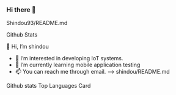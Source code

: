 ### Hi there 👋
Shindou93/README.md

Github Stats

  👋 Hi, I’m shindou
- 🔭 I’m interested in developing IoT systems.
- 🌱 I’m currently learning mobile application testing
- 📫 You can reach me through email.
-->
  shindou/README.md

Github stats Top Languages Card

